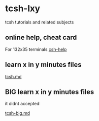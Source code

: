 # tcsh-lxy
tcsh tutorials and related subjects

## online help, cheat card
For 132x35 terminals
[csh-help](https://github.com/nereusx/tcsh-lxy/blob/master/csh-help)

## learn x in y minutes files
[tcsh.md](https://github.com/nereusx/tcsh-lxy/blob/master/tcsh.md)

## BIG learn x in y minutes files
it didnt accepted

[tcsh-big.md](https://github.com/nereusx/tcsh-lxy/blob/master/tcsh-big.md)
